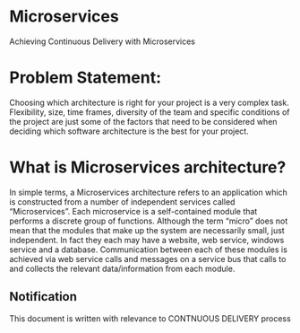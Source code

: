 # Microservices
Achieving Continuous Delivery with Microservices


# Problem Statement:
Choosing which architecture is right for your project is a very complex task. 
Flexibility, size, time frames, diversity of the team and specific conditions of the project are 
just some of the factors that need to be considered when deciding which software architecture is the
best for your project.


# What is Microservices architecture?
In simple terms, a Microservices architecture refers to an application which is constructed from a 
number of independent services called “Microservices”.  Each microservice is a 
self-contained module that performs a discrete group of functions. 
Although the term “micro” does not mean that the modules that make up the system are necessarily small, 
just independent. In fact they each may have a website, web service, windows service and a database. 
Communication between each of these modules is achieved via web service calls and messages
 on a service bus that calls to and collects the relevant data/information from each module. 

 ## Notification
 This document is written with relevance to CONTNUOUS DELIVERY process
